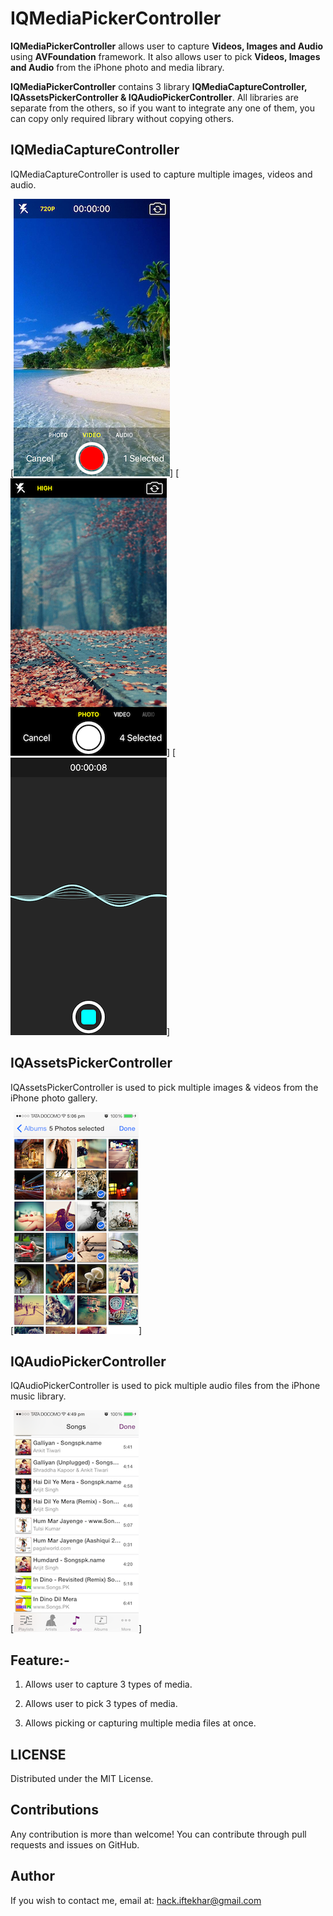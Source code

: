 IQMediaPickerController
=======================

   **IQMediaPickerController** allows user to capture **Videos, Images and Audio** using **AVFoundation** framework. It also allows user to pick **Videos, Images and Audio** from the iPhone photo and media library.

   **IQMediaPickerController** contains 3 library **IQMediaCaptureController, IQAssetsPickerController & IQAudioPickerController**. All libraries are separate from the others, so if you want to integrate any one of them, you can copy only required library without copying others.

IQMediaCaptureController
-----------------------
   IQMediaCaptureController is used to capture multiple images, videos and audio.

[![Video Capture](./Screenshots/VideoCapture.png)]
[![Photo Capture](./Screenshots/PhotoCapture.png)]
[![Audio Capture](./Screenshots/AudioCapture.png)]

IQAssetsPickerController
-----------------------
  IQAssetsPickerController is used to pick multiple images & videos from the iPhone photo gallery.

[![Photo Picker Picker](./Screenshots/PhotoVideoPicker.png)]

IQAudioPickerController
-----------------------
  IQAudioPickerController is used to pick multiple audio files from the iPhone music library.

[![Audio Picker](./Screenshots/AudioPicker.png)]


## Feature:-

 1) Allows user to capture 3 types of media.

 2) Allows user to pick 3 types of media.

 3) Allows picking or capturing multiple media files at once.


LICENSE
---
Distributed under the MIT License.

Contributions
---
Any contribution is more than welcome! You can contribute through pull requests and issues on GitHub.

Author
---
If you wish to contact me, email at: hack.iftekhar@gmail.com

